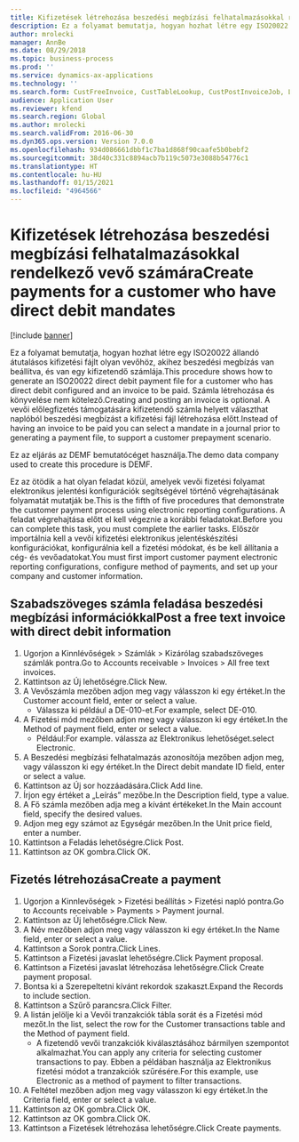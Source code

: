 ```yaml
---
title: Kifizetések létrehozása beszedési megbízási felhatalmazásokkal rendelkező vevő számára
description: Ez a folyamat bemutatja, hogyan hozhat létre egy ISO20022 állandó átutalásos kifizetési fájlt olyan vevőhöz, akihez beszedési megbízás van beállítva, és van egy kifizetendő számlája.
author: mrolecki
manager: AnnBe
ms.date: 08/29/2018
ms.topic: business-process
ms.prod: ''
ms.service: dynamics-ax-applications
ms.technology: ''
ms.search.form: CustFreeInvoice, CustTableLookup, CustPostInvoiceJob, LedgerJournalTable, LedgerJournalTransCustPaym, SysQueryForm, CustPaymProposalEdit, BankAccountTableLookUp
audience: Application User
ms.reviewer: kfend
ms.search.region: Global
ms.author: mrolecki
ms.search.validFrom: 2016-06-30
ms.dyn365.ops.version: Version 7.0.0
ms.openlocfilehash: 934d086661dbbf1c7ba1d868f90caafe5b0bebf2
ms.sourcegitcommit: 38d40c331c8894acb7b119c5073e3088b54776c1
ms.translationtype: HT
ms.contentlocale: hu-HU
ms.lasthandoff: 01/15/2021
ms.locfileid: "4964566"
---
```

# <a name="create-payments-for-a-customer-who-have-direct-debit-mandates"></a><span data-ttu-id="f6be4-103">Kifizetések létrehozása beszedési megbízási felhatalmazásokkal rendelkező vevő számára</span><span class="sxs-lookup"><span data-stu-id="f6be4-103">Create payments for a customer who have direct debit mandates</span></span>

[!include [banner](../../includes/banner.md)]

<span data-ttu-id="f6be4-104">Ez a folyamat bemutatja, hogyan hozhat létre egy ISO20022 állandó átutalásos kifizetési fájlt olyan vevőhöz, akihez beszedési megbízás van beállítva, és van egy kifizetendő számlája.</span><span class="sxs-lookup"><span data-stu-id="f6be4-104">This procedure shows how to generate an ISO20022 direct debit payment file for a customer who has direct debit configured and an invoice to be paid.</span></span> <span data-ttu-id="f6be4-105">Számla létrehozása és könyvelése nem kötelező.</span><span class="sxs-lookup"><span data-stu-id="f6be4-105">Creating and posting an invoice is optional.</span></span> <span data-ttu-id="f6be4-106">A vevői előlegfizetés támogatására kifizetendő számla helyett választhat naplóból beszedési megbízást a kifizetési fájl létrehozása előtt.</span><span class="sxs-lookup"><span data-stu-id="f6be4-106">Instead of having an invoice to be paid you can select a mandate in a journal prior to generating a payment file, to support a customer prepayment scenario.</span></span>



<span data-ttu-id="f6be4-107">Ez az eljárás az DEMF bemutatócéget használja.</span><span class="sxs-lookup"><span data-stu-id="f6be4-107">The demo data company used to create this procedure is DEMF.</span></span>



<span data-ttu-id="f6be4-108">Ez az ötödik a hat olyan feladat közül, amelyek vevői fizetési folyamat elektronikus jelentési konfigurációk segítségével történő végrehajtásának folyamatát mutatják be.</span><span class="sxs-lookup"><span data-stu-id="f6be4-108">This is the fifth of five procedures that demonstrate the customer payment process using electronic reporting configurations.</span></span> <span data-ttu-id="f6be4-109">A feladat végrehajtása előtt el kell végeznie a korábbi feladatokat.</span><span class="sxs-lookup"><span data-stu-id="f6be4-109">Before you can complete this task, you must complete the earlier tasks.</span></span> <span data-ttu-id="f6be4-110">Először importálnia kell a vevői kifizetési elektronikus jelentéskészítési konfigurációkat, konfigurálnia kell a fizetési módokat, és be kell állítania a cég- és vevőadatokat.</span><span class="sxs-lookup"><span data-stu-id="f6be4-110">You must first import customer payment electronic reporting configurations, configure method of payments, and set up your company and customer information.</span></span> 


## <a name="post-a-free-text-invoice-with-direct-debit-information"></a><span data-ttu-id="f6be4-111">Szabadszöveges számla feladása beszedési megbízási információkkal</span><span class="sxs-lookup"><span data-stu-id="f6be4-111">Post a free text invoice with direct debit information</span></span>
1. <span data-ttu-id="f6be4-112">Ugorjon a Kinnlévőségek > Számlák > Kizárólag szabadszöveges számlák pontra.</span><span class="sxs-lookup"><span data-stu-id="f6be4-112">Go to Accounts receivable > Invoices > All free text invoices.</span></span>
2. <span data-ttu-id="f6be4-113">Kattintson az Új lehetőségre.</span><span class="sxs-lookup"><span data-stu-id="f6be4-113">Click New.</span></span>
3. <span data-ttu-id="f6be4-114">A Vevőszámla mezőben adjon meg vagy válasszon ki egy értéket.</span><span class="sxs-lookup"><span data-stu-id="f6be4-114">In the Customer account field, enter or select a value.</span></span>
    * <span data-ttu-id="f6be4-115">Válassza ki például a DE-010-et.</span><span class="sxs-lookup"><span data-stu-id="f6be4-115">For example, select DE-010.</span></span>  
4. <span data-ttu-id="f6be4-116">A Fizetési mód mezőben adjon meg vagy válasszon ki egy értéket.</span><span class="sxs-lookup"><span data-stu-id="f6be4-116">In the Method of payment field, enter or select a value.</span></span>
    * <span data-ttu-id="f6be4-117">Például:</span><span class="sxs-lookup"><span data-stu-id="f6be4-117">For example.</span></span> <span data-ttu-id="f6be4-118">válassza az Elektronikus lehetőséget.</span><span class="sxs-lookup"><span data-stu-id="f6be4-118">select Electronic.</span></span>  
5. <span data-ttu-id="f6be4-119">A Beszedési megbízási felhatalmazás azonosítója mezőben adjon meg, vagy válasszon ki egy értéket.</span><span class="sxs-lookup"><span data-stu-id="f6be4-119">In the Direct debit mandate ID field, enter or select a value.</span></span>
6. <span data-ttu-id="f6be4-120">Kattintson az Új sor hozzáadására.</span><span class="sxs-lookup"><span data-stu-id="f6be4-120">Click Add line.</span></span>
7. <span data-ttu-id="f6be4-121">Írjon egy értéket a „Leírás” mezőbe.</span><span class="sxs-lookup"><span data-stu-id="f6be4-121">In the Description field, type a value.</span></span>
8. <span data-ttu-id="f6be4-122">A Fő számla mezőben adja meg a kívánt értékeket.</span><span class="sxs-lookup"><span data-stu-id="f6be4-122">In the Main account field, specify the desired values.</span></span>
9. <span data-ttu-id="f6be4-123">Adjon meg egy számot az Egységár mezőben.</span><span class="sxs-lookup"><span data-stu-id="f6be4-123">In the Unit price field, enter a number.</span></span>
10. <span data-ttu-id="f6be4-124">Kattintson a Feladás lehetőségre.</span><span class="sxs-lookup"><span data-stu-id="f6be4-124">Click Post.</span></span>
11. <span data-ttu-id="f6be4-125">Kattintson az OK gombra.</span><span class="sxs-lookup"><span data-stu-id="f6be4-125">Click OK.</span></span>

## <a name="create-a-payment"></a><span data-ttu-id="f6be4-126">Fizetés létrehozása</span><span class="sxs-lookup"><span data-stu-id="f6be4-126">Create a payment</span></span>
1. <span data-ttu-id="f6be4-127">Ugorjon a Kinnlevőségek > Fizetési beállítás > Fizetési napló pontra.</span><span class="sxs-lookup"><span data-stu-id="f6be4-127">Go to Accounts receivable > Payments > Payment journal.</span></span>
2. <span data-ttu-id="f6be4-128">Kattintson az Új lehetőségre.</span><span class="sxs-lookup"><span data-stu-id="f6be4-128">Click New.</span></span>
3. <span data-ttu-id="f6be4-129">A Név mezőben adjon meg vagy válasszon ki egy értéket.</span><span class="sxs-lookup"><span data-stu-id="f6be4-129">In the Name field, enter or select a value.</span></span>
4. <span data-ttu-id="f6be4-130">Kattintson a Sorok pontra.</span><span class="sxs-lookup"><span data-stu-id="f6be4-130">Click Lines.</span></span>
5. <span data-ttu-id="f6be4-131">Kattintson a Fizetési javaslat lehetőségre.</span><span class="sxs-lookup"><span data-stu-id="f6be4-131">Click Payment proposal.</span></span>
6. <span data-ttu-id="f6be4-132">Kattintson a Fizetési javaslat létrehozása lehetőségre.</span><span class="sxs-lookup"><span data-stu-id="f6be4-132">Click Create payment proposal.</span></span>
7. <span data-ttu-id="f6be4-133">Bontsa ki a Szerepeltetni kívánt rekordok szakaszt.</span><span class="sxs-lookup"><span data-stu-id="f6be4-133">Expand the Records to include section.</span></span>
8. <span data-ttu-id="f6be4-134">Kattintson a Szűrő parancsra.</span><span class="sxs-lookup"><span data-stu-id="f6be4-134">Click Filter.</span></span>
9. <span data-ttu-id="f6be4-135">A listán jelölje ki a Vevői tranzakciók tábla sorát és a Fizetési mód mezőt.</span><span class="sxs-lookup"><span data-stu-id="f6be4-135">In the list, select the row for the Customer transactions table and the Method of payment field.</span></span>
    * <span data-ttu-id="f6be4-136">A fizetendő vevői tranzakciók kiválasztásához bármilyen szempontot alkalmazhat.</span><span class="sxs-lookup"><span data-stu-id="f6be4-136">You can apply any criteria for selecting customer transactions to pay.</span></span> <span data-ttu-id="f6be4-137">Ebben a példában használja az Elektronikus fizetési módot a tranzakciók szűrésére.</span><span class="sxs-lookup"><span data-stu-id="f6be4-137">For this example, use Electronic as a method of payment to filter transactions.</span></span>  
10. <span data-ttu-id="f6be4-138">A Feltétel mezőben adjon meg vagy válasszon ki egy értéket.</span><span class="sxs-lookup"><span data-stu-id="f6be4-138">In the Criteria field, enter or select a value.</span></span>
11. <span data-ttu-id="f6be4-139">Kattintson az OK gombra.</span><span class="sxs-lookup"><span data-stu-id="f6be4-139">Click OK.</span></span>
12. <span data-ttu-id="f6be4-140">Kattintson az OK gombra.</span><span class="sxs-lookup"><span data-stu-id="f6be4-140">Click OK.</span></span>
13. <span data-ttu-id="f6be4-141">Kattintson a Fizetések létrehozása lehetőségre.</span><span class="sxs-lookup"><span data-stu-id="f6be4-141">Click Create payments.</span></span>
